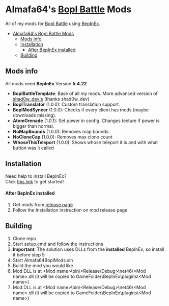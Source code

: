# Almafa64's [Bopl Battle](https://store.steampowered.com/app/1686940/Bopl_Battle/) Mods

All of my mods for [Bopl Battle](https://store.steampowered.com/app/1686940/Bopl_Battle/) using [BepInEx](https://github.com/BepInEx/BepInEx).

- [Almafa64's Bopl Battle Mods](#almafa64s-bopl-battle-mods)
  - [Mods info](#mods-info)
  - [Installation](#installation)
      - [After BepInEx installed](#after-bepinex-installed)
  - [Building](#building)

## Mods info
All mods need **BepInEx** Version **5.4.22**
- **BoplBattleTemplate**: Base of all my mods. More advanced version of [shad0w_dev's](https://discord.com/channels/1175164882388275310/1177300281705365676/1177333041048334336) (thanks shad0w_dev)
- **BoplTranslator** (1.0.0): Custom translation support.
- **BoplModSyncer** (1.0.0): Checks if every client has mods (maybe downloads missing).
- **AtomGrenade** (1.0.1): Set power in config. Changes texture if power is bigger than normal.
- **NoMapBounds** (1.0.0): Removes map bounds.
- **NoCloneCap** (1.0.0): Removes max clone count
- **WhoseThisTeleport** (1.0.0): Shows whose teleport it is and with what button was it called

## Installation
Need help to install BepInEx?<br>
Click [this link](https://docs.bepinex.dev/articles/user_guide/installation/index.html) to get started!

#### After BepInEx installed
1. Get mods from [release page](https://github.com/almafa64/almafa64-bopl-mods/releases)
2. Follow the Installation instruction on mod release page<br>

## Building
1. Clone repo
1. Start setup.cmd and follow the instructions
1. **Important**: The solution uses DLLs from the **installed** BepInEx, so install it before step 5
1. Start Almafa64BoplMods.sln
1. Build the mod you would like
1. Mod DLL is at &lt;Mod name&gt;\\bin\\&lt;Release/Debug&gt;\\net46\\&lt;Mod name&gt;.dll (it will be copied to GameFolder\\BepInEx\\plugins\\&lt;Mod name&gt;)
7. Mod DLL is at &lt;Mod name&gt;\\bin\\&lt;Release/Debug&gt;\\net46\\&lt;Mod name&gt;.dll (it will be copied to GameFolder\\BepInEx\\plugins\\&lt;Mod name&gt;)